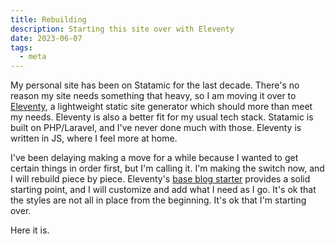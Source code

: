 ```yaml
---
title: Rebuilding
description: Starting this site over with Eleventy
date: 2023-06-07
tags:
  - meta
---
```

My personal site has been on Statamic for the last decade. There's no reason my site needs something that heavy, so I am moving it over to [Eleventy](https://www.11ty.dev), a lightweight static site generator which should more than meet my needs. Eleventy is also a better fit for my usual tech stack. Statamic is built on PHP/Laravel, and I've never done much with those. Eleventy is written in JS, where I feel more at home.

I've been delaying making a move for a while because I wanted to get certain things in order first, but I'm calling it. I'm making the switch now, and I will rebuild piece by piece. Eleventy's [base blog starter](https://github.com/11ty/eleventy-base-blog) provides a solid starting point, and I will customize and add what I need as I go. It's ok that the styles are not all in place from the beginning. It's ok that I'm starting over.

Here it is.
